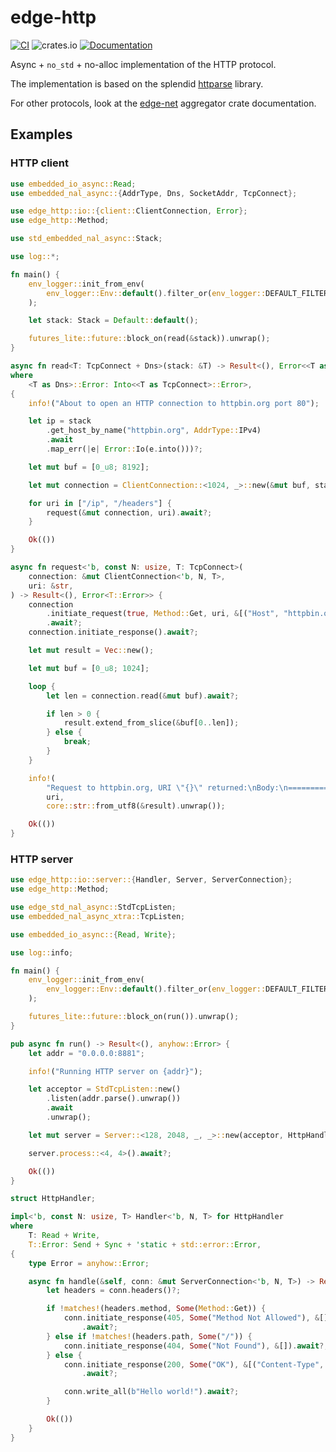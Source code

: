 # edge-http

[![CI](https://github.com/ivmarkov/edge-net/actions/workflows/ci.yml/badge.svg)](https://github.com/ivmarkov/edge-net/actions/workflows/ci.yml)
![crates.io](https://img.shields.io/crates/v/edge-net.svg)
[![Documentation](https://docs.rs/edge-net/badge.svg)](https://docs.rs/edge-net)

Async + `no_std` + no-alloc implementation of the HTTP protocol.

The implementation is based on the splendid [httparse](https://github.com/seanmonstar/httparse) library.

For other protocols, look at the [edge-net](https://github.com/ivmarkov/edge-net) aggregator crate documentation.

## Examples

### HTTP client

```rust
use embedded_io_async::Read;
use embedded_nal_async::{AddrType, Dns, SocketAddr, TcpConnect};

use edge_http::io::{client::ClientConnection, Error};
use edge_http::Method;

use std_embedded_nal_async::Stack;

use log::*;

fn main() {
    env_logger::init_from_env(
        env_logger::Env::default().filter_or(env_logger::DEFAULT_FILTER_ENV, "info"),
    );

    let stack: Stack = Default::default();

    futures_lite::future::block_on(read(&stack)).unwrap();
}

async fn read<T: TcpConnect + Dns>(stack: &T) -> Result<(), Error<<T as TcpConnect>::Error>>
where
    <T as Dns>::Error: Into<<T as TcpConnect>::Error>,
{
    info!("About to open an HTTP connection to httpbin.org port 80");

    let ip = stack
        .get_host_by_name("httpbin.org", AddrType::IPv4)
        .await
        .map_err(|e| Error::Io(e.into()))?;

    let mut buf = [0_u8; 8192];

    let mut connection = ClientConnection::<1024, _>::new(&mut buf, stack, SocketAddr::new(ip, 80));

    for uri in ["/ip", "/headers"] {
        request(&mut connection, uri).await?;
    }

    Ok(())
}

async fn request<'b, const N: usize, T: TcpConnect>(
    connection: &mut ClientConnection<'b, N, T>,
    uri: &str,
) -> Result<(), Error<T::Error>> {
    connection
        .initiate_request(true, Method::Get, uri, &[("Host", "httpbin.org")])
        .await?;
    connection.initiate_response().await?;

    let mut result = Vec::new();

    let mut buf = [0_u8; 1024];

    loop {
        let len = connection.read(&mut buf).await?;

        if len > 0 {
            result.extend_from_slice(&buf[0..len]);
        } else {
            break;
        }
    }

    info!(
        "Request to httpbin.org, URI \"{}\" returned:\nBody:\n=================\n{}\n=================\n\n\n\n",
        uri,
        core::str::from_utf8(&result).unwrap());

    Ok(())
}
```

### HTTP server

```rust
use edge_http::io::server::{Handler, Server, ServerConnection};
use edge_http::Method;

use edge_std_nal_async::StdTcpListen;
use embedded_nal_async_xtra::TcpListen;

use embedded_io_async::{Read, Write};

use log::info;

fn main() {
    env_logger::init_from_env(
        env_logger::Env::default().filter_or(env_logger::DEFAULT_FILTER_ENV, "info"),
    );

    futures_lite::future::block_on(run()).unwrap();
}

pub async fn run() -> Result<(), anyhow::Error> {
    let addr = "0.0.0.0:8881";

    info!("Running HTTP server on {addr}");

    let acceptor = StdTcpListen::new()
        .listen(addr.parse().unwrap())
        .await
        .unwrap();

    let mut server = Server::<128, 2048, _, _>::new(acceptor, HttpHandler);

    server.process::<4, 4>().await?;

    Ok(())
}

struct HttpHandler;

impl<'b, const N: usize, T> Handler<'b, N, T> for HttpHandler
where
    T: Read + Write,
    T::Error: Send + Sync + 'static + std::error::Error,
{
    type Error = anyhow::Error;

    async fn handle(&self, conn: &mut ServerConnection<'b, N, T>) -> Result<(), Self::Error> {
        let headers = conn.headers()?;

        if !matches!(headers.method, Some(Method::Get)) {
            conn.initiate_response(405, Some("Method Not Allowed"), &[])
                .await?;
        } else if !matches!(headers.path, Some("/")) {
            conn.initiate_response(404, Some("Not Found"), &[]).await?;
        } else {
            conn.initiate_response(200, Some("OK"), &[("Content-Type", "text/plain")])
                .await?;

            conn.write_all(b"Hello world!").await?;
        }

        Ok(())
    }
}
```
